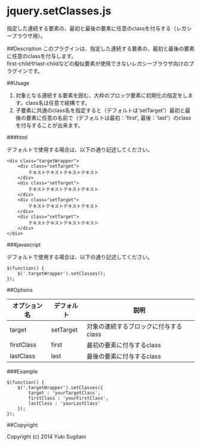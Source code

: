 jquery.setClasses.js
====================

指定した連続する要素の、最初と最後の要素に任意のclassを付与する（レガシーブラウザ用）。

##Description
このプラグインは、指定した連続する要素の、最初と最後の要素に任意のclassを付与します。  
first-childやlast-childなどの擬似要素が使用できないレガシーブラウザ向けのプラグインです。

##Usage

1. 対象となる連続する要素を囲む、大枠のブロック要素に初期化の指定をします。class名は任意で結構です。  
1. 子要素に共通のclass名を指定すると（デフォルトは'setTarget'）最初と最後の要素に任意の名前で（デフォルトは最初：'first', 最後：'last'）のclassを付与することが出来ます。

###html

デフォルトで使用する場合は、以下の通り記述してください。

	<div class="targetWrapper">
		<div class="setTarget">
			テキストテキストテキストテキスト
		</div>
		<div class="setTarget">
			テキストテキストテキストテキスト
		</div>
		<div class="setTarget">
			テキストテキストテキストテキスト
		</div>
		<div class="setTarget">
			テキストテキストテキストテキスト
		</div>
	</div>
	
###javascript

デフォルトで使用する場合は、以下の通り記述してください。

    $(function() {
	    $('.targetWrapper').setClasses();
    });

##Options

オプション名  | デフォルト    | 説明
------------- | ------------- | -------------
target        | setTarget     | 対象の連続するブロックに付与するclass
firstClass    | first         | 最初の要素に付与するclass
lastClass    | last          | 最後の要素に付与するclass

###Example

    $(function() {
	    $('.targetWrapper').setClasses({
	    	target : 'yourTargetClass',
	    	firstClass : 'yourFirstClass',
	    	lastClass : 'yourLastClass'
	    });
    });

##Copyright

Copyright (c) 2014 Yuki Sugitani
